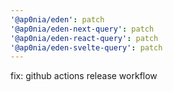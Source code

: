 ```yaml
---
'@ap0nia/eden': patch
'@ap0nia/eden-next-query': patch
'@ap0nia/eden-react-query': patch
'@ap0nia/eden-svelte-query': patch
---
```


fix: github actions release workflow
